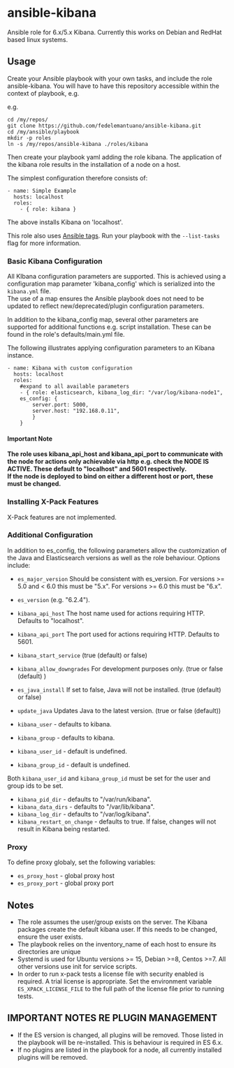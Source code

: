 # ansible-kibana

Ansible role for 6.x/5.x Kibana.  Currently this works on Debian and RedHat based linux systems.

## Usage

Create your Ansible playbook with your own tasks, and include the role ansible-kibana. You will have to have this repository accessible within the context of playbook, e.g.

e.g. 

```
cd /my/repos/
git clone https://github.com/fedelemantuano/ansible-kibana.git
cd /my/ansible/playbook
mkdir -p roles
ln -s /my/repos/ansible-kibana ./roles/kibana
```

Then create your playbook yaml adding the role kibana.
The application of the kibana role results in the installation of a node on a host.

The simplest configuration therefore consists of: 

```
- name: Simple Example
  hosts: localhost
  roles:
    - { role: kibana }
```

The above installs Kibana on 'localhost'.

This role also uses [Ansible tags](http://docs.ansible.com/ansible/playbooks_tags.html). Run your playbook with the `--list-tasks` flag for more information.

### Basic Kibana Configuration

All KIbana configuration parameters are supported.  This is achieved using a configuration map parameter 'kibana_config' which is serialized into the `kibana.yml` file.  
The use of a map ensures the Ansible playbook does not need to be updated to reflect new/deprecated/plugin configuration parameters.

In addition to the kibana_config map, several other parameters are supported for additional functions e.g. script installation.  These can be found in the role's defaults/main.yml file.

The following illustrates applying configuration parameters to an Kibana instance.

```
- name: Kibana with custom configuration
  hosts: localhost
  roles:
    #expand to all available parameters
    - { role: elasticsearch, kibana_log_dir: "/var/log/kibana-node1",
    es_config: {
        server.port: 5000, 
        server.host: "192.168.0.11",
        } 
    }
```

#### Important Note

**The role uses kibana_api_host and kibana_api_port to communicate with the node for actions only achievable via http e.g. check the NODE IS ACTIVE. These default to "localhost" and 5601 respectively.  
If the node is deployed to bind on either a different host or port, these must be changed.**

### Installing X-Pack Features

X-Pack features are not implemented.

### Additional Configuration

In addition to es_config, the following parameters allow the customization of the Java and Elasticsearch versions as well as the role behaviour. Options include:

* ```es_major_version```  Should be consistent with es_version. For versions >= 5.0 and < 6.0 this must be "5.x". For versions >= 6.0 this must be "6.x".
* ```es_version``` (e.g. "6.2.4").
* ```kibana_api_host``` The host name used for actions requiring HTTP. Defaults to "localhost".
* ```kibana_api_port``` The port used for actions requiring HTTP. Defaults to 5601.
* ```kibana_start_service``` (true (default) or false)
* ```kibana_allow_downgrades``` For development purposes only. (true or false (default) )
* ```es_java_install``` If set to false, Java will not be installed. (true (default) or false)
* ```update_java``` Updates Java to the latest version. (true or false (default))

* ```kibana_user``` - defaults to kibana.
* ```kibana_group``` - defaults to kibana.
* ```kibana_user_id``` - default is undefined.
* ```kibana_group_id``` - default is undefined.

Both ```kibana_user_id``` and ```kibana_group_id``` must be set for the user and group ids to be set. 

* ```kibana_pid_dir``` - defaults to "/var/run/kibana".
* ```kibana_data_dirs``` - defaults to "/var/lib/kibana".
* ```kibana_log_dir``` - defaults to "/var/log/kibana".
* ```kibana_restart_on_change``` - defaults to true.  If false, changes will not result in Kibana being restarted.

### Proxy

To define proxy globaly, set the following variables:

* ```es_proxy_host``` - global proxy host
* ```es_proxy_port``` - global proxy port

## Notes

* The role assumes the user/group exists on the server.  The Kibana packages create the default kibana user. If this needs to be changed, ensure the user exists.
* The playbook relies on the inventory_name of each host to ensure its directories are unique
* Systemd is used for Ubuntu versions >= 15, Debian >=8, Centos >=7.  All other versions use init for service scripts.
* In order to run x-pack tests a license file with security enabled is required. A trial license is appropriate. Set the environment variable `ES_XPACK_LICENSE_FILE` to the full path of the license file prior to running tests.

## IMPORTANT NOTES RE PLUGIN MANAGEMENT

* If the ES version is changed, all plugins will be removed.  Those listed in the playbook will be re-installed.  This is behaviour is required in ES 6.x.
* If no plugins are listed in the playbook for a node, all currently installed plugins will be removed.
